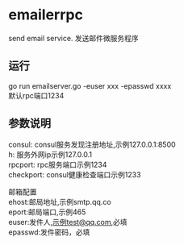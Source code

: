 # emailerrpc
send email service. 发送邮件微服务程序

## 运行
go run emailserver.go -euser xxx -epasswd xxxx   
默认rpc端口1234 
## 参数说明  
consul: consul服务发现注册地址,示例127.0.0.1:8500  
h: 服务外网ip示例127.0.0.1  
rpcport: rpc服务端口示例1234    
checkport: consul健康检查端口示例1233  

邮箱配置   
ehost:邮局地址,示例smtp.qq.co  
eport:邮局端口,示例465  
euser:发件人,示例test@qq.com,必填  
epasswd:发件密码，必填  


